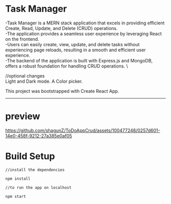 # Task Manager
-Task Manager is a MERN stack application that excels in providing efficient Create, Read, Update, and Delete (CRUD) operations.  \
-The application provides a seamless user experience by leveraging React on the frontend. \
-Users can easily create, view, update, and delete tasks without experiencing page reloads, resulting in a smooth and efficient user experience. \
-The backend of the application is built with Express.js and MongoDB, offers a robust foundation for handling CRUD operations. \

//optional changes \
Light and Dark mode. 
A Color picker. 

This project was bootstrapped with Create React App.

--------------------
# preview




https://github.com/shagunZ/ToDoAppCrud/assets/100477248/0257d601-14e0-458f-9212-27a385e0af05




# Build Setup 

```
//install the dependencies

npm install

//to run the app on localhost

npm start
```
